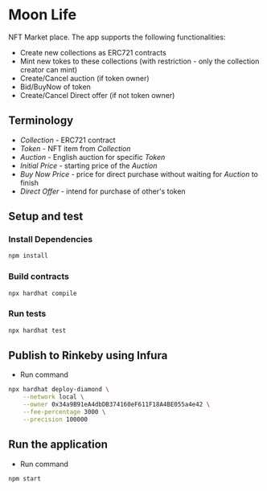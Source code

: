 # Moon Life

NFT Market place. The app supports the following functionalities:
- Create new collections as ERC721 contracts
- Mint new tokes to these collections (with restriction - only the collection creator can mint)
- Create/Cancel auction (if token owner)
- Bid/BuyNow of token 
- Create/Cancel Direct offer (if not token owner)

## Terminology
- _Collection_ - ERC721 contract
- _Token_ - NFT item from _Collection_
- _Auction_ - English auction for specific _Token_
- _Initial Price_ - starting price of the _Auction_
- _Buy Now Price_ - price for direct purchase without waiting for _Auction_ to finish
- _Direct Offer_ - intend for purchase of other's token

## Setup and test

### Install Dependencies
```bash
npm install
```

### Build contracts
```bash
npx hardhat compile
```

### Run tests
```bash
npx hardhat test
```

## Publish to Rinkeby using Infura

- Run command 
```bash
npx hardhat deploy-diamond \
    --network local \
    --owner 0x34a9B91eA4dbDB374160eF611F18A4BE055a4e42 \
    --fee-percentage 3000 \
    --precision 100000
```

## Run the application
- Run command 
```bash
npm start
```
